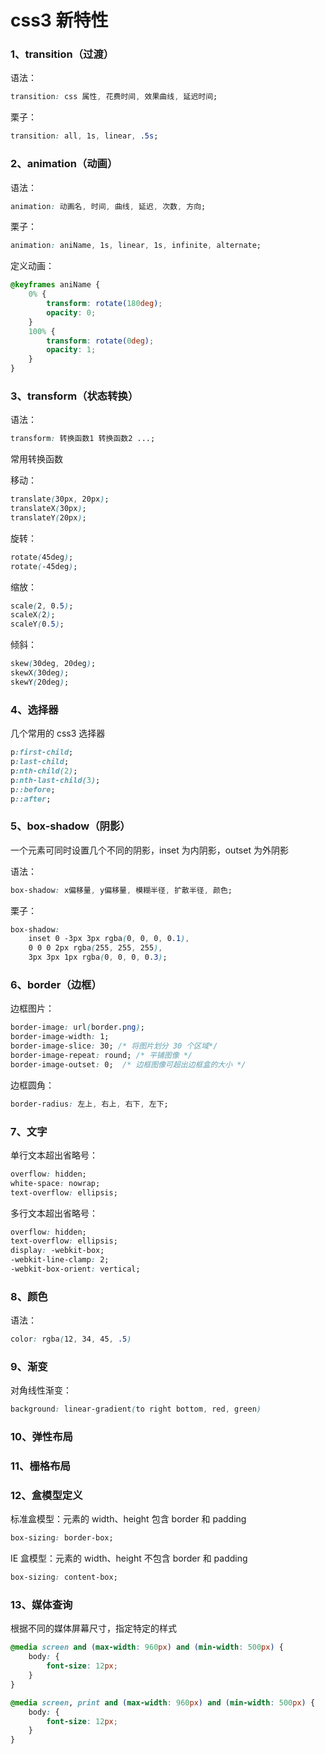 # css3 新特性



### 1、transition（过渡）

语法：

```css
transition: css 属性, 花费时间, 效果曲线, 延迟时间;
```

栗子：

```css
transition: all, 1s, linear, .5s;
```



### 2、animation（动画）

语法：

```css
animation: 动画名, 时间, 曲线, 延迟, 次数, 方向;
```

栗子：

```css
animation: aniName, 1s, linear, 1s, infinite, alternate;
```

定义动画：

```css
@keyframes aniName {
    0% {
        transform: rotate(180deg);
        opacity: 0;
    }
    100% {
        transform: rotate(0deg);
        opacity: 1;
    }
}
```



### 3、transform（状态转换）

语法：

```css
transform: 转换函数1 转换函数2 ...;
```

常用转换函数

移动：

```css
translate(30px, 20px);
translateX(30px);
translateY(20px);
```

旋转：

```css
rotate(45deg);
rotate(-45deg);
```

缩放：

```css
scale(2, 0.5);
scaleX(2);
scaleY(0.5);
```

倾斜：

```css
skew(30deg, 20deg);
skewX(30deg);
skewY(20deg);
```



### 4、选择器

几个常用的 css3 选择器

```css
p:first-child;
p:last-child;
p:nth-child(2);
p:nth-last-child(3);
p::before;
p::after;
```

### 5、box-shadow（阴影）

一个元素可同时设置几个不同的阴影，inset 为内阴影，outset 为外阴影

语法：

```css
box-shadow: x偏移量, y偏移量, 模糊半径, 扩散半径, 颜色;
```

栗子：

```css
box-shadow: 
	inset 0 -3px 3px rgba(0, 0, 0, 0.1),
	0 0 0 2px rgba(255, 255, 255),
	3px 3px 1px rgba(0, 0, 0, 0.3);
```



### 6、border（边框）

边框图片：

```css
border-image: url(border.png);
border-image-width: 1; 
border-image-slice: 30; /* 将图片划分 30 个区域*/
border-image-repeat: round; /* 平铺图像 */
border-image-outset: 0;  /* 边框图像可超出边框盒的大小 */
```

边框圆角：

```css
border-radius: 左上, 右上, 右下, 左下;
```



### 7、文字

单行文本超出省略号：

```css
overflow: hidden;
white-space: nowrap;
text-overflow: ellipsis;
```

多行文本超出省略号：

```css
overflow: hidden;
text-overflow: ellipsis;
display: -webkit-box;
-webkit-line-clamp: 2;
-webkit-box-orient: vertical;
```



### 8、颜色

语法：

```css
color: rgba(12, 34, 45, .5)
```



### 9、渐变

对角线性渐变：

```css
background: linear-gradient(to right bottom, red, green)
```



### 10、弹性布局



### 11、栅格布局



### 12、盒模型定义

标准盒模型：元素的 width、height 包含 border 和 padding

```css
box-sizing: border-box;
```

IE 盒模型：元素的 width、height 不包含 border 和 padding

```css
box-sizing: content-box;
```



### 13、媒体查询

根据不同的媒体屏幕尺寸，指定特定的样式

```css
@media screen and (max-width: 960px) and (min-width: 500px) {
    body: {
        font-size: 12px;
    }
}

@media screen, print and (max-width: 960px) and (min-width: 500px) {
    body: {
        font-size: 12px;
    }
}
```



